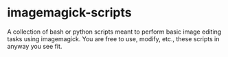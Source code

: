 # imagemagick-scripts
A collection of bash or python scripts meant to perform basic image editing tasks using imagemagick. You are free to use, modify, etc., these scripts in anyway you see fit.
